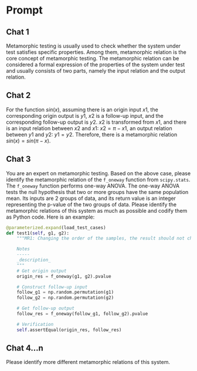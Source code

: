 # Prompt

## Chat 1

Metamorphic testing is usually used to check whether the system under test satisfies specific properties. Among them, metamorphic relation is the core concept of metamorphic testing. The metamorphic relation can be considered a formal expression of the properties of the system under test and usually consists of two parts, namely the input relation and the output relation.

## Chat 2

For the function $sin(x)$, assuming there is an origin input $x1$, the corresponding origin output is $y1$, $x2$ is a follow-up input, and the corresponding follow-up output is $y2$. $x2$ is transformed from $x1$, and there is an input relation between $x2$ and $x1$: $x2=\pi-x1$, an output relation between $y1$ and $y2$: $y1=y2$. Therefore, there is a metamorphic relation $sin(x)=sin(\pi-x)$.

## Chat 3

You are an expert on metamorphic testing. Based on the above case, please identify the metamorphic relation of the `f_oneway` function from `scipy.stats`. The `f_oneway` function performs one-way ANOVA. The one-way ANOVA tests the null hypothesis that two or more groups have the same population mean. Its inputs are 2 groups of data, and its return value is an integer representing the p-value of the two groups of data. Please identify the metamorphic relations of this system as much as possible and codify them as Python code. Here is an example:

```python
@parameterized.expand(load_test_cases)
def test1(self, g1, g2):
    """MR1: Changing the order of the samples, the result should not change.

    Notes
    -----
    _description_
    """
    # Get origin output
    origin_res = f_oneway(g1, g2).pvalue

    # Construct follow-up input
    follow_g1 = np.random.permutation(g1)
    follow_g2 = np.random.permutation(g2)

    # Get follow-up output
    follow_res = f_oneway(follow_g1, follow_g2).pvalue

    # Verification
    self.assertEqual(origin_res, follow_res)
```

## Chat 4...n

Please identify more different metamorphic relations of this system.